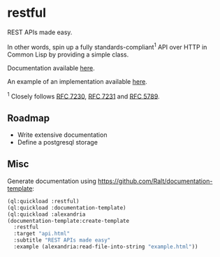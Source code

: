 # restful

REST APIs made easy.

In other words, spin up a fully standards-compliant<sup>1</sup> API over HTTP in
Common Lisp by providing a simple class.

Documentation available [here][0].

An example of an implementation available [here][4].

<sup>1</sup> Closely follows [RFC 7230][1], [RFC 7231][2] and [RFC 5789][3].

## Roadmap

- Write extensive documentation
- Define a postgresql storage

## Misc

Generate documentation using https://github.com/Ralt/documentation-template:

```lisp
(ql:quickload :restful)
(ql:quickload :documentation-template)
(ql:quickload :alexandria
(documentation-template:create-template
  :restful
  :target "api.html"
  :subtitle "REST APIs made easy"
  :example (alexandria:read-file-into-string "example.html"))
```


  [0]: http://rawgit.com/Ralt/restful/master/api.html
  [1]: https://tools.ietf.org/html/rfc7230
  [2]: https://tools.ietf.org/html/rfc7231
  [3]: https://tools.ietf.org/html/rfc5789
  [4]: https://github.com/Ralt/restful-blog
